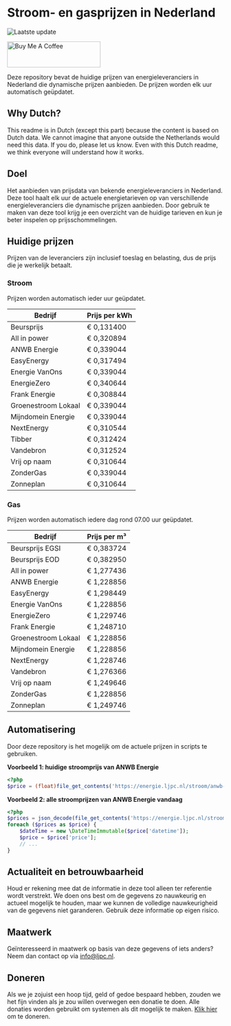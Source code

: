 # Stroom- en gasprijzen in Nederland

![Laatste update](https://img.shields.io/badge/laatste%20update-2024--11--01%2017%3A01%20CET-brightgreen)

<a href="https://www.buymeacoffee.com/Lars-" target="_blank"><img src="https://cdn.buymeacoffee.com/buttons/v2/default-orange.png" alt="Buy Me A Coffee" height="60" style="height: 60px !important;width: 217px !important;" ></a>

Deze repository bevat de huidige prijzen van energieleveranciers in Nederland die dynamische prijzen aanbieden. De prijzen worden elk uur automatisch geüpdatet.

## Why Dutch?

This readme is in Dutch (except this part) because the content is based on Dutch data. We cannot imagine that anyone outside the Netherlands would need this data. If you do, please let us know. Even with this Dutch readme, we think
everyone will understand how it works.

## Doel

Het aanbieden van prijsdata van bekende energieleveranciers in Nederland. Deze tool haalt elk uur de actuele energietarieven op van verschillende energieleveranciers die dynamische prijzen aanbieden. Door gebruik te maken van deze tool
krijg je een overzicht van de huidige tarieven en kun je beter inspelen op prijsschommelingen.

## Huidige prijzen

Prijzen van de leveranciers zijn inclusief toeslag en belasting, dus de prijs die je werkelijk betaalt.

### Stroom

Prijzen worden automatisch ieder uur geüpdatet.

 Bedrijf | Prijs per kWh 
---------|---------------
Beursprijs | € 0,131400
All in power | € 0,320894
ANWB Energie | € 0,339044
EasyEnergy | € 0,317494
Energie VanOns | € 0,339044
EnergieZero | € 0,340644
Frank Energie | € 0,308844
Groenestroom Lokaal | € 0,339044
Mijndomein Energie | € 0,339044
NextEnergy | € 0,310544
Tibber | € 0,312424
Vandebron | € 0,312524
Vrij op naam | € 0,310644
ZonderGas | € 0,339044
Zonneplan | € 0,310644


### Gas

Prijzen worden automatisch iedere dag rond 07.00 uur geüpdatet.

 Bedrijf | Prijs per m³ 
---------|--------------
Beursprijs EGSI | € 0,383724
Beursprijs EOD | € 0,382950
All in power | € 1,277436
ANWB Energie | € 1,228856
EasyEnergy | € 1,298449
Energie VanOns | € 1,228856
EnergieZero | € 1,229746
Frank Energie | € 1,248710
Groenestroom Lokaal | € 1,228856
Mijndomein Energie | € 1,228856
NextEnergy | € 1,228746
Vandebron | € 1,276366
Vrij op naam | € 1,249646
ZonderGas | € 1,228856
Zonneplan | € 1,249746


## Automatisering

Door deze repository is het mogelijk om de actuele prijzen in scripts te gebruiken.

**Voorbeeld 1: huidige stroomprijs van ANWB Energie**

```php
<?php
$price = (float)file_get_contents('https://energie.ljpc.nl/stroom/anwb-energie-nu.txt');

```

**Voorbeeld 2: alle stroomprijzen van ANWB Energie vandaag**

```php
<?php
$prices = json_decode(file_get_contents('https://energie.ljpc.nl/stroom/all-in-power-vandaag.json'),true);
foreach ($prices as $price) {
    $dateTime = new \DateTimeImmutable($price['datetime']);
    $price = $price['price'];
    // ...
}
```

## Actualiteit en betrouwbaarheid

Houd er rekening mee dat de informatie in deze tool alleen ter referentie wordt verstrekt. We doen ons best om de gegevens zo nauwkeurig en actueel mogelijk te houden, maar we kunnen de volledige nauwkeurigheid van de gegevens niet
garanderen. Gebruik deze informatie op eigen risico.

## Maatwerk

Geïnteresseerd in maatwerk op basis van deze gegevens of iets anders? Neem dan contact op
via [info@ljpc.nl](mailto:info@ljpc.nl?subject=Energie%20prijzen).

## Doneren

Als we je zojuist een hoop tijd, geld of gedoe bespaard hebben, zouden we het fijn vinden als je zou willen overwegen een
donatie te doen. Alle donaties worden gebruikt om systemen als dit mogelijk te
maken. [Klik hier](https://www.buymeacoffee.com/Lars-) om te doneren.
